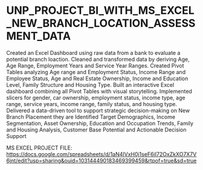 # UNP_PROJECT_BI_WITH_MS_EXCEL_NEW_BRANCH_LOCATION_ASSESSMENT_DATA
Created an Excel Dashboard using raw data from a bank to evaluate a potential branch loaction. 
Cleaned and transformed data by deriving Age, Age Range, Employment Years and Service Year Ranges.
Created Pivot Tables analyzing Age range and Employment Status, Income Range and Employee Status, Age and Real Estate Ownership, Income and Education Level, Family Structure and Housing Type.
Built an interactive Excel dashboard combining all Pivot Tables with visual storytelling. 
Implemented slicers for gender, car ownership, employment status, income type, age range, service years, income range, family status, and housing type.
Delivered a data-driven tool to support strategic decision-making on New Branch Placement they are Identified Target Demographics, Income Segmentation, Asset Ownership, Education and Occupation Trends, Family and Housing Analysis, Customer Base Potential and Actionable Decision Support

 MS EXCEL PROJECT FILE: https://docs.google.com/spreadsheets/d/1aN4IVxH0j1seF6iI72OxZkXO7X7V6jnt/edit?usp=sharing&ouid=103144490183469399459&rtpof=true&sd=true
